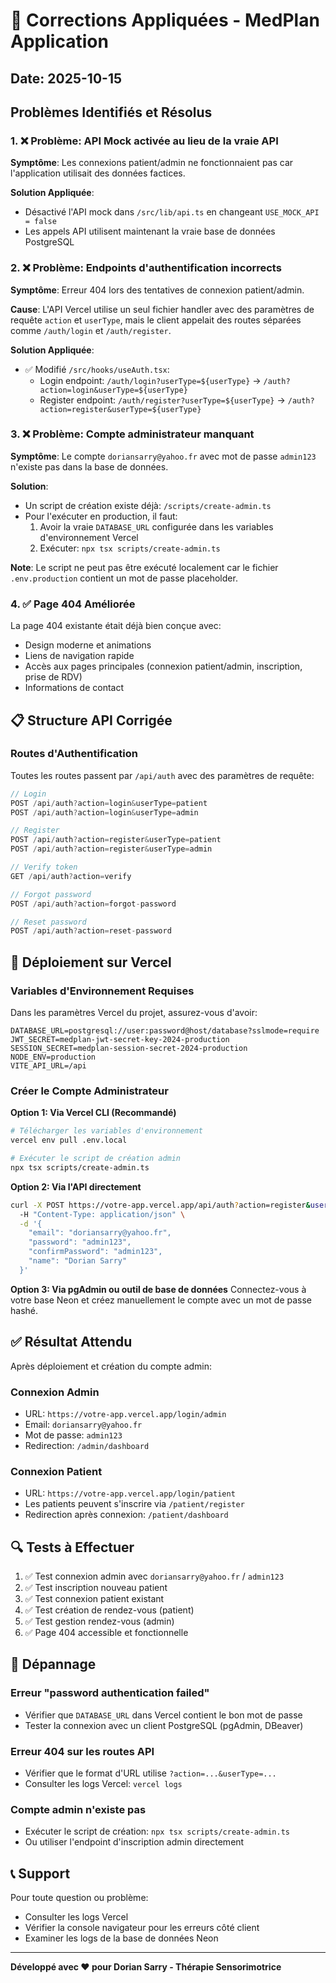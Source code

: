 # 🔧 Corrections Appliquées - MedPlan Application

## Date: 2025-10-15

## Problèmes Identifiés et Résolus

### 1. ❌ Problème: API Mock activée au lieu de la vraie API
**Symptôme**: Les connexions patient/admin ne fonctionnaient pas car l'application utilisait des données factices.

**Solution Appliquée**:
- Désactivé l'API mock dans `/src/lib/api.ts` en changeant `USE_MOCK_API = false`
- Les appels API utilisent maintenant la vraie base de données PostgreSQL

### 2. ❌ Problème: Endpoints d'authentification incorrects
**Symptôme**: Erreur 404 lors des tentatives de connexion patient/admin.

**Cause**: L'API Vercel utilise un seul fichier handler avec des paramètres de requête `action` et `userType`, mais le client appelait des routes séparées comme `/auth/login` et `/auth/register`.

**Solution Appliquée**:
- ✅ Modifié `/src/hooks/useAuth.tsx`:
  - Login endpoint: `/auth/login?userType=${userType}` → `/auth?action=login&userType=${userType}`
  - Register endpoint: `/auth/register?userType=${userType}` → `/auth?action=register&userType=${userType}`

### 3. ❌ Problème: Compte administrateur manquant
**Symptôme**: Le compte `doriansarry@yahoo.fr` avec mot de passe `admin123` n'existe pas dans la base de données.

**Solution**:
- Un script de création existe déjà: `/scripts/create-admin.ts`
- Pour l'exécuter en production, il faut:
  1. Avoir la vraie `DATABASE_URL` configurée dans les variables d'environnement Vercel
  2. Exécuter: `npx tsx scripts/create-admin.ts`
  
**Note**: Le script ne peut pas être exécuté localement car le fichier `.env.production` contient un mot de passe placeholder.

### 4. ✅ Page 404 Améliorée
La page 404 existante était déjà bien conçue avec:
- Design moderne et animations
- Liens de navigation rapide
- Accès aux pages principales (connexion patient/admin, inscription, prise de RDV)
- Informations de contact

## 📋 Structure API Corrigée

### Routes d'Authentification
Toutes les routes passent par `/api/auth` avec des paramètres de requête:

```typescript
// Login
POST /api/auth?action=login&userType=patient
POST /api/auth?action=login&userType=admin

// Register
POST /api/auth?action=register&userType=patient
POST /api/auth?action=register&userType=admin

// Verify token
GET /api/auth?action=verify

// Forgot password
POST /api/auth?action=forgot-password

// Reset password
POST /api/auth?action=reset-password
```

## 🚀 Déploiement sur Vercel

### Variables d'Environnement Requises

Dans les paramètres Vercel du projet, assurez-vous d'avoir:

```env
DATABASE_URL=postgresql://user:password@host/database?sslmode=require
JWT_SECRET=medplan-jwt-secret-key-2024-production
SESSION_SECRET=medplan-session-secret-2024-production
NODE_ENV=production
VITE_API_URL=/api
```

### Créer le Compte Administrateur

**Option 1: Via Vercel CLI (Recommandé)**
```bash
# Télécharger les variables d'environnement
vercel env pull .env.local

# Exécuter le script de création admin
npx tsx scripts/create-admin.ts
```

**Option 2: Via l'API directement**
```bash
curl -X POST https://votre-app.vercel.app/api/auth?action=register&userType=admin \
  -H "Content-Type: application/json" \
  -d '{
    "email": "doriansarry@yahoo.fr",
    "password": "admin123",
    "confirmPassword": "admin123",
    "name": "Dorian Sarry"
  }'
```

**Option 3: Via pgAdmin ou outil de base de données**
Connectez-vous à votre base Neon et créez manuellement le compte avec un mot de passe hashé.

## ✅ Résultat Attendu

Après déploiement et création du compte admin:

### Connexion Admin
- URL: `https://votre-app.vercel.app/login/admin`
- Email: `doriansarry@yahoo.fr`
- Mot de passe: `admin123`
- Redirection: `/admin/dashboard`

### Connexion Patient
- URL: `https://votre-app.vercel.app/login/patient`
- Les patients peuvent s'inscrire via `/patient/register`
- Redirection après connexion: `/patient/dashboard`

## 🔍 Tests à Effectuer

1. ✅ Test connexion admin avec `doriansarry@yahoo.fr` / `admin123`
2. ✅ Test inscription nouveau patient
3. ✅ Test connexion patient existant
4. ✅ Test création de rendez-vous (patient)
5. ✅ Test gestion rendez-vous (admin)
6. ✅ Page 404 accessible et fonctionnelle

## 🐛 Dépannage

### Erreur "password authentication failed"
- Vérifier que `DATABASE_URL` dans Vercel contient le bon mot de passe
- Tester la connexion avec un client PostgreSQL (pgAdmin, DBeaver)

### Erreur 404 sur les routes API
- Vérifier que le format d'URL utilise `?action=...&userType=...`
- Consulter les logs Vercel: `vercel logs`

### Compte admin n'existe pas
- Exécuter le script de création: `npx tsx scripts/create-admin.ts`
- Ou utiliser l'endpoint d'inscription admin directement

## 📞 Support

Pour toute question ou problème:
- Consulter les logs Vercel
- Vérifier la console navigateur pour les erreurs côté client
- Examiner les logs de la base de données Neon

---

**Développé avec ❤️ pour Dorian Sarry - Thérapie Sensorimotrice**

